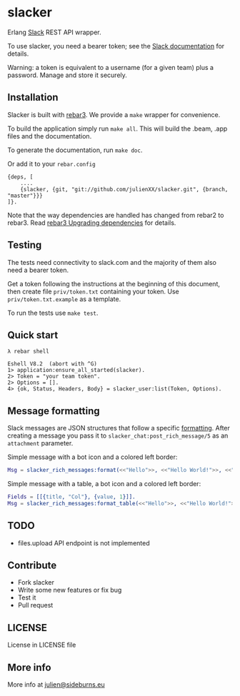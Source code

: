 slacker
=======

Erlang [Slack](http://slack.com) REST API wrapper.

To use slacker, you need a bearer token; see the [Slack documentation](https://api.slack.com/web#authentication) for details.
 
Warning: a token is equivalent to a username (for a given team) plus a password. Manage and store it securely.

## Installation

Slacker is built with [rebar3](https://www.rebar3.org/). We provide a `make` wrapper for convenience.

To build the application simply run `make all`. This will build the .beam, .app
files and the documentation.

To generate the documentation, run `make doc`.

Or add it to your `rebar.config`

```
{deps, [
    ....
    {slacker, {git, "git://github.com/julienXX/slacker.git", {branch, "master"}}}
]}.
```

Note that the way dependencies are handled has changed from rebar2 to rebar3. Read [rebar3 Upgrading dependencies](https://www.rebar3.org/docs/dependencies#section-upgrading-dependencies) for details.

## Testing

The tests need connectivity to slack.com and the majority of them also need a bearer token.

Get a token following the instructions at the beginning of this document, then create file `priv/token.txt` containing your token. Use `priv/token.txt.example` as a template.

To run the tests use `make test`.

## Quick start
```shell
λ rebar shell
```
```
Eshell V8.2  (abort with ^G)
1> application:ensure_all_started(slacker).
2> Token = "your team token".
2> Options = [].
4> {ok, Status, Headers, Body} = slacker_user:list(Token, Options).
```

## Message formatting

Slack messages are JSON structures that follow a specific [formatting](https://api.slack.com/docs/attachments). After creating a message you pass it
to `slacker_chat:post_rich_message/5` as an `attachment` parameter.

Simple message with a bot icon and a colored left border:
```erlang
Msg = slacker_rich_messages:format(<<"Hello">>, <<"Hello World!">>, <<"#df4f18">>).
```

Simple message with a table, a bot icon and a colored left border:
```erlang
Fields = [[{title, "Col"}, {value, 1}]].
Msg = slacker_rich_messages:format_table(<<"Hello">>, <<"Hello World!">>, Fields, <<"#df4f18">>).
```

## TODO
- files.upload API endpoint is not implemented

## Contribute
- Fork slacker
- Write some new features or fix bug
- Test it
- Pull request

## LICENSE
License in LICENSE file

## More info
More info at julien@sideburns.eu
